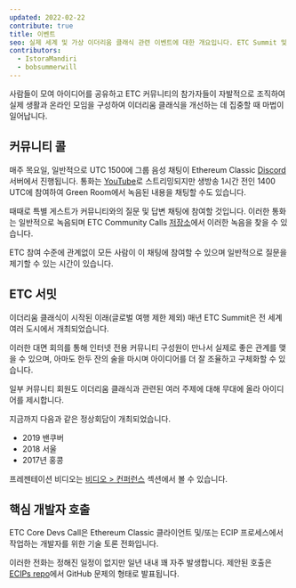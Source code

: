 ```yaml
---
updated: 2022-02-22
contribute: true
title: 이벤트
seo: 실제 세계 및 가상 이더리움 클래식 관련 이벤트에 대한 개요입니다. ETC Summit 및 주간 커뮤니티 콜은 모두 환영합니다!
contributors:
  - IstoraMandiri
  - bobsummerwill
---
```


사람들이 모여 아이디어를 공유하고 ETC 커뮤니티의 참가자들이 자발적으로 조직하여 실제 생활과 온라인 모임을 구성하여 이더리움 클래식을 개선하는 데 집중할 때 마법이 일어납니다.

## 커뮤니티 콜

매주 목요일, 일반적으로 UTC 1500에 그룹 음성 채팅이 Ethereum Classic [Discord](https://ethereumclassic.org/discord) 서버에서 진행됩니다. 통화는 [YouTube](https://www.youtube.com/channel/UCp07VPnC1ejyAp5gMvvA4dw/videos)로 스트리밍되지만 생방송 1시간 전인 1400 UTC에 참여하여 Green Room에서 녹음된 내용을 채팅할 수도 있습니다.

때때로 특별 게스트가 커뮤니티와의 질문 및 답변 채팅에 참여할 것입니다. 이러한 통화는 일반적으로 녹음되며 ETC Community Calls [저장소](https://github.com/ethereumclassic/community-calls)에서 이러한 녹음을 찾을 수 있습니다.

ETC 참여 수준에 관계없이 모든 사람이 이 채팅에 참여할 수 있으며 일반적으로 질문을 제기할 수 있는 시간이 있습니다.

## ETC 서밋

이더리움 클래식이 시작된 이래(글로벌 여행 제한 제외) 매년 ETC Summit은 전 세계 여러 도시에서 개최되었습니다.

이러한 대면 회의를 통해 인터넷 전용 커뮤니티 구성원이 만나서 실제로 좋은 관계를 맺을 수 있으며, 아마도 한두 잔의 술을 마시며 아이디어를 더 잘 조율하고 구체화할 수 있습니다.

일부 커뮤니티 회원도 이더리움 클래식과 관련된 여러 주제에 대해 무대에 올라 아이디어를 제시합니다.

지금까지 다음과 같은 정상회담이 개최되었습니다.

- 2019 밴쿠버
- 2018 서울
- 2017년 홍콩

프레젠테이션 비디오는 [비디오 > 컨퍼런스](/videos/conferences) 섹션에서 볼 수 있습니다.

## 핵심 개발자 호출

ETC Core Devs Call은 Ethereum Classic 클라이언트 및/또는 ECIP 프로세스에서 작업하는 개발자를 위한 기술 토론 전화입니다.

이러한 전화는 정해진 일정이 없지만 일년 내내 꽤 자주 발생합니다. 제안된 호출은 [ECIPs repo](https://github.com/ethereumclassic/ECIPs/issues?q=is%3Aissue+Devs+Call)에서 GitHub 문제의 형태로 발표됩니다.

